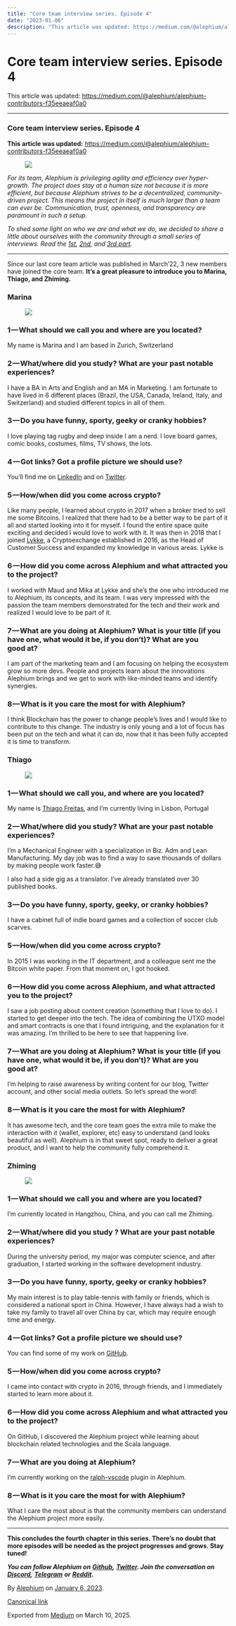 ```yaml
---
title: "Core team interview series. Episode 4"
date: "2023-01-06"
description: "This article was updated: https://medium.com/@alephium/alephium-contributors-f35eeaeaf0a0"
---
```


<div>

# Core team interview series. Episode 4

</div>

<div class="section p-summary" field="subtitle">

This article was updated: https://medium.com/@alephium/alephium-contributors-f35eeaeaf0a0

</div>

<div class="section e-content" field="body">

<div id="a73c" class="section section section--body section--first">

<div class="section-divider">

------------------------------------------------------------------------

</div>

<div class="section-content">

<div class="section-inner sectionLayout--insetColumn">

### Core team interview series. Episode 4

**This article was updated:** <a href="https://medium.com/@alephium/alephium-contributors-f35eeaeaf0a0" class="markup--anchor markup--p-anchor" data-href="https://medium.com/@alephium/alephium-contributors-f35eeaeaf0a0" rel="nofollow" target="_blank">https://medium.com/@alephium/alephium-contributors-f35eeaeaf0a0</a>

<figure id="e297" class="graf graf--figure graf-after--p">
<img src="https://cdn-images-1.medium.com/max/800/1*F_AsJY-tlEyDc9TzZXIc-g.jpeg" class="graf-image" data-image-id="1*F_AsJY-tlEyDc9TzZXIc-g.jpeg" data-width="936" data-height="527" data-is-featured="true" />
</figure>

*For its team, Alephium is privileging agility and efficiency over hyper-growth. The project does stay at a human size not because it is more efficient, but because Alephium strives to be a decentralized, community-driven project. This means the project in itself is much larger than a team can ever be. Communication, trust, openness, and transparency are paramount in such a setup.*

*To shed some light on who we are and what we do, we decided to share a little about ourselves with the community through a small series of interviews. Read the* <a href="https://medium.com/@alephium/core-team-interview-series-episode-1-3472f8295af6" class="markup--anchor markup--p-anchor" data-href="https://medium.com/@alephium/core-team-interview-series-episode-1-3472f8295af6" target="_blank"><em>1st</em></a>*,* <a href="https://medium.com/@alephium/core-team-interview-series-episode-2-bec6e6908d2f" class="markup--anchor markup--p-anchor" data-href="https://medium.com/@alephium/core-team-interview-series-episode-2-bec6e6908d2f" target="_blank"><em>2nd</em></a>*, and* <a href="https://medium.com/@alephium/core-team-interview-series-episode-3-64b6dacc1459" class="markup--anchor markup--p-anchor" data-href="https://medium.com/@alephium/core-team-interview-series-episode-3-64b6dacc1459" target="_blank"><em>3rd part</em></a>*.*

</div>

</div>

</div>

<div id="0a7c" class="section section section--body">

<div class="section-divider">

------------------------------------------------------------------------

</div>

<div class="section-content">

<div class="section-inner sectionLayout--insetColumn">

Since our last core team article was published in March’22, 3 new members have joined the core team. **It’s a great pleasure to introduce you to Marina, Thiago, and Zhiming.**

### Marina

<figure id="ed0a" class="graf graf--figure graf-after--h3">
<img src="https://cdn-images-1.medium.com/max/800/0*LCskIvbv--nESiHy" class="graf-image" data-image-id="0*LCskIvbv--nESiHy" data-width="720" data-height="1280" />
</figure>

### 1 — What should we call you and where are you located?

My name is Marina and I am based in Zurich, Switzerland

### 2 — What/where did you study? What are your past notable experiences?

I have a BA in Arts and English and an MA in Marketing. I am fortunate to have lived in 6 different places (Brazil, the USA, Canada, Ireland, Italy, and Switzerland) and studied different topics in all of them.

### 3 — Do you have funny, sporty, geeky or cranky hobbies?

I love playing tag rugby and deep inside I am a nerd. I love board games, comic books, costumes, films, TV shows, the lots.

### 4 — Got links? Got a profile picture we should use?

You’ll find me on <a href="https://www.linkedin.com/in/marina-miranda-de-mattos-667945130/" class="markup--anchor markup--p-anchor" data-href="https://www.linkedin.com/in/marina-miranda-de-mattos-667945130/" rel="noopener" target="_blank">LinkedIn</a> and on <a href="https://twitter.com/MarinadeMattos2" class="markup--anchor markup--p-anchor" data-href="https://twitter.com/MarinadeMattos2" rel="noopener" target="_blank">Twitter</a>.

### 5 — How/when did you come across crypto?

Like many people, I learned about crypto in 2017 when a broker tried to sell me some Bitcoins. I realized that there had to be a better way to be part of it all and started looking into it for myself. I found the entire space quite exciting and decided I would love to work with it. It was then in 2018 that I joined <a href="https://lykke.com/" class="markup--anchor markup--p-anchor" data-href="https://lykke.com/" rel="noopener" target="_blank">Lykke</a>, a Cryptoexchange established in 2016, as the Head of Customer Success and expanded my knowledge in various areas. Lykke is

### 6 — How did you come across Alephium and what attracted you to the project?

I worked with Maud and Mika at Lykke and she’s the one who introduced me to Alephium, its concepts, and its team. I was very impressed with the passion the team members demonstrated for the tech and their work and realized I would love to be part of it.

### 7 — What are you doing at Alephium? What is your title (if you have one, what would it be, if you don’t)? What are you good at?

I am part of the marketing team and I am focusing on helping the ecosystem grow so more devs. People and projects learn about the innovations Alephium brings and we get to work with like-minded teams and identify synergies.

### 8 — What is it you care the most for with Alephium?

I think Blockchain has the power to change people’s lives and I would like to contribute to this change. The industry is only young and a lot of focus has been put on the tech and what it can do, now that it has been fully accepted it is time to transform.

### Thiago

<figure id="a15d" class="graf graf--figure graf-after--h3">
<img src="https://cdn-images-1.medium.com/max/800/0*vMhd-6hw9mSIXgGr" class="graf-image" data-image-id="0*vMhd-6hw9mSIXgGr" data-width="1400" data-height="1585" />
</figure>

### 1 — What should we call you, and where are you located?

My name is <a href="https://twitter.com/jameskbh" class="markup--anchor markup--p-anchor" data-href="https://twitter.com/jameskbh" rel="noopener" target="_blank">Thiago Freitas</a>, and I’m currently living in Lisbon, Portugal

### 2 — What/where did you study? What are your past notable experiences?

I’m a Mechanical Engineer with a specialization in Biz. Adm and Lean Manufacturing. My day job was to find a way to save thousands of dollars by making people work faster.😅

I also had a side gig as a translator. I’ve already translated over 30 published books.

### 3 — Do you have funny, sporty, geeky, or cranky hobbies?

I have a cabinet full of indie board games and a collection of soccer club scarves.

### 5 — How/when did you come across crypto?

In 2015 I was working in the IT department, and a colleague sent me the Bitcoin white paper. From that moment on, I got hooked.

### 6 — How did you come across Alephium, and what attracted you to the project?

I saw a job posting about content creation (something that I love to do). I started to get deeper into the tech. The idea of combining the UTXO model and smart contracts is one that I found intriguing, and the explanation for it was amazing. I’m thrilled to be here to see that happening live.

### 7 — What are you doing at Alephium? What is your title (if you have one, what would it be, if you don’t)? What are you good at?

I’m helping to raise awareness by writing content for our blog, Twitter account, and other social media outlets. So let’s spread the word!

### 8 — What is it you care the most for with Alephium?

It has awesome tech, and the core team goes the extra mile to make the interaction with it (wallet, explorer, etc) easy to understand (and looks beautiful as well). Alephium is in that sweet spot, ready to deliver a great product, and I want to help the community fully comprehend it.

### Zhiming

<figure id="e45f" class="graf graf--figure graf-after--h3">
<img src="https://cdn-images-1.medium.com/max/800/0*tshK6uVcsw5P6WPy" class="graf-image" data-image-id="0*tshK6uVcsw5P6WPy" data-width="400" data-height="400" />
</figure>

### 1 — What should we call you and where are you located?

I’m currently located in Hangzhou, China, and you can call me Zhiming.

### 2 — What/where did you study ? What are your past notable experiences?

During the university period, my major was computer science, and after graduation, I started working in the software development industry.

### 3 — Do you have funny, sporty, geeky or cranky hobbies?

My main interest is to play table-tennis with family or friends, which is considered a national sport in China. However, I have always had a wish to take my family to travel all over China by car, which may require enough time and energy.

### 4 — Got links? Got a profile picture we should use?

You can find some of my work on <a href="https://github.com/suyanlong" class="markup--anchor markup--p-anchor" data-href="https://github.com/suyanlong" rel="noopener" target="_blank">GitHub</a>.

### 5 — How/when did you come across crypto?

I came into contact with crypto in 2016, through friends, and I immediately started to learn more about it.

### 6 — How did you come across Alephium and what attracted you to the project?

On GitHub, I discovered the Alephium project while learning about blockchain related technologies and the Scala language.

### 7 — What are you doing at Alephium?

I’m currently working on the <a href="https://github.com/alephium/ralph-vscode" class="markup--anchor markup--p-anchor" data-href="https://github.com/alephium/ralph-vscode" rel="noopener" target="_blank">ralph-vscode</a> plugin in Alephium.

### 8 — What is it you care the most for with Alephium?

What I care the most about is that the community members can understand the Alephium project more easily.

</div>

</div>

</div>

<div id="4aec" class="section section section--body section--last">

<div class="section-divider">

------------------------------------------------------------------------

</div>

<div class="section-content">

<div class="section-inner sectionLayout--insetColumn">

**This concludes the fourth chapter in this series. There’s no doubt that more episodes will be needed as the project progresses and grows. Stay tuned!**

***You can follow Alephium on*** <a href="https://github.com/alephium/" class="markup--anchor markup--p-anchor" data-href="https://github.com/alephium/" rel="noopener ugc nofollow noopener" target="_blank"><strong><em>Github</em></strong></a>***,*** <a href="https://twitter.com/alephium" class="markup--anchor markup--p-anchor" data-href="https://twitter.com/alephium" rel="noopener ugc nofollow noopener" target="_blank"><strong><em>Twitter</em></strong></a>***. Join the conversation on*** <a href="https://alephium.org/discord" class="markup--anchor markup--p-anchor" data-href="https://alephium.org/discord" rel="noopener ugc nofollow noopener" target="_blank"><strong><em>Discord</em></strong></a>***,*** <a href="https://t.me/alephiumgroup" class="markup--anchor markup--p-anchor" data-href="https://t.me/alephiumgroup" rel="noopener ugc nofollow noopener" target="_blank"><strong><em>Telegram</em></strong></a> ***or*** <a href="https://www.reddit.com/r/alephium" class="markup--anchor markup--p-anchor" data-href="https://www.reddit.com/r/alephium" rel="noopener ugc nofollow noopener" target="_blank"><strong><em>Reddit</em></strong></a>***.***

</div>

</div>

</div>

</div>

By <a href="https://medium.com/@alephium" class="p-author h-card">Alephium</a> on [January 6, 2023](https://medium.com/p/3886003b8fef).

<a href="https://medium.com/@alephium/core-team-interview-series-episode-4-3886003b8fef" class="p-canonical">Canonical link</a>

Exported from [Medium](https://medium.com) on March 10, 2025.
